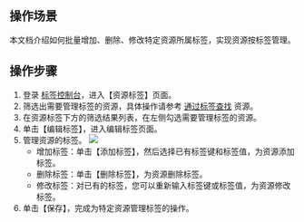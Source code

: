 ## 操作场景

本文档介绍如何批量增加、删除、修改特定资源所属标签，实现资源按标签管理。

## 操作步骤

1. 登录 [标签控制台](https://console.cloud.tencent.com/tag)，进入【资源标签】页面。
2. 筛选出需要管理标签的资源，具体操作请参考 [通过标签查找](https://cloud.tencent.com/document/product/651/36479) 资源。
3. 在资源标签下方的筛选结果列表，在左侧勾选需要管理标签的资源。
4. 单击【编辑标签】，进入编辑标签页面。
5. 管理资源的标签。
![](https://main.qcloudimg.com/raw/7b71472397afe36a34467948dec96ea5.png)
	- 增加标签：单击【添加标签】，然后选择已有标签键和标签值，为资源添加标签。
	- 删除标签：单击【删除标签】，为资源删除标签。
	- 修改标签：对已有的标签，您可以重新输入标签键或标签值，为资源修改标签。
6. 单击【保存】，完成为特定资源管理标签的操作。
